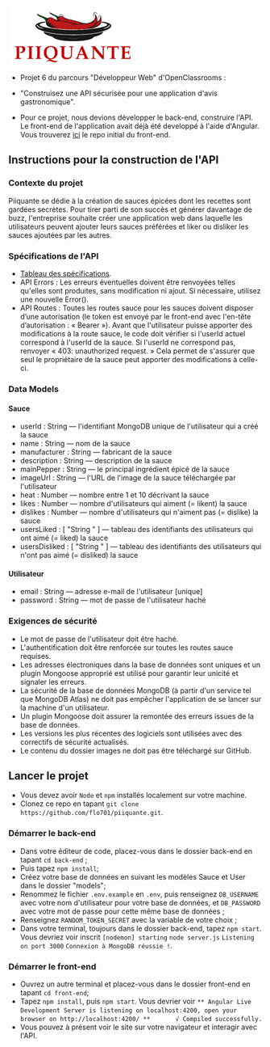 ![logo piiquante](./front-end/src/assets/images/piiquante.png)

- Projet 6 du parcours "Développeur Web" d'OpenClassrooms :
- "Construisez une API sécurisée pour une application d'avis gastronomique".

- Pour ce projet, nous devions développer le back-end, construire l'API. Le front-end de l'application avait déjà été developpé à l'aide d'Angular. Vous trouverez [ici](https://github.com/OpenClassrooms-Student-Center/Web-Developer-P6.git) le repo initial du front-end.

## Instructions pour la construction de l'API
### Contexte du projet
Piiquante se dédie à la création de sauces épicées dont les recettes sont gardées
secrètes. Pour tirer parti de son succès et générer davantage de buzz, l'entreprise
souhaite créer une application web dans laquelle les utilisateurs peuvent ajouter
leurs sauces préférées et liker ou disliker les sauces ajoutées par les autres.
### Spécifications de l'API
- [Tableau des spécifications](./front-end/src/assets/docs/specifications_de_l_api.png).
- API Errors :
Les erreurs éventuelles doivent être renvoyées telles qu'elles sont produites, sans
modification ni ajout. Si nécessaire, utilisez une nouvelle Error().
- API Routes :
Toutes les routes sauce pour les sauces doivent disposer d’une autorisation (le
token est envoyé par le front-end avec l'en-tête d’autorisation : « Bearer <token> »).
Avant que l'utilisateur puisse apporter des modifications à la route sauce, le code
doit vérifier si l'userId actuel correspond à l'userId de la sauce. Si l'userId ne
correspond pas, renvoyer « 403: unauthorized request. » Cela permet de s'assurer
que seul le propriétaire de la sauce peut apporter des modifications à celle-ci.
### Data Models
#### Sauce
- userId : String — l'identifiant MongoDB unique de l'utilisateur qui a créé la
sauce
- name : String — nom de la sauce
- manufacturer : String — fabricant de la sauce
- description : String — description de la sauce
- mainPepper : String — le principal ingrédient épicé de la sauce
- imageUrl : String — l'URL de l'image de la sauce téléchargée par l'utilisateur
- heat : Number — nombre entre 1 et 10 décrivant la sauce
- likes : Number — nombre d'utilisateurs qui aiment (= likent) la sauce
- dislikes : Number — nombre d'utilisateurs qui n'aiment pas (= dislike) la
sauce
- usersLiked : [ "String <userId>" ] — tableau des identifiants des utilisateurs
qui ont aimé (= liked) la sauce
- usersDisliked : [ "String <userId>" ] — tableau des identifiants des
utilisateurs qui n'ont pas aimé (= disliked) la sauce
#### Utilisateur
- email : String — adresse e-mail de l'utilisateur [unique]
- password : String — mot de passe de l'utilisateur haché
### Exigences de sécurité
- Le mot de passe de l'utilisateur doit être haché.
- L'authentification doit être renforcée sur toutes les routes sauce requises.
- Les adresses électroniques dans la base de données sont uniques et un
plugin Mongoose approprié est utilisé pour garantir leur unicité et signaler
les erreurs.
- La sécurité de la base de données MongoDB (à partir d'un service tel que
MongoDB Atlas) ne doit pas empêcher l'application de se lancer sur la
machine d'un utilisateur.
- Un plugin Mongoose doit assurer la remontée des erreurs issues de la base
de données.
- Les versions les plus récentes des logiciels sont utilisées avec des correctifs
de sécurité actualisés.
- Le contenu du dossier images ne doit pas être téléchargé sur GitHub.


## Lancer le projet
- Vous devez avoir `Node` et `npm` installés localement sur votre machine.
- Clonez ce repo en tapant `git clone https://github.com/flo701/piiquante.git`.

### Démarrer le back-end
- Dans votre éditeur de code, placez-vous dans le dossier back-end en tapant `cd back-end` ;
- Puis tapez `npm install`;
- Créez votre base de données en suivant les modèles Sauce et User dans le dossier "models";
- Renommez le fichier `.env.example` en `.env`, puis renseignez `DB_USERNAME` avec votre nom d'utilisateur pour votre base de données, et `DB_PASSWORD` avec votre mot de passe pour cette même base de données ;
- Renseignez `RANDOM_TOKEN_SECRET` avec la variable de votre choix ;
- Dans votre terminal, toujours dans le dossier back-end, tapez `npm start`. Vous devriez voir inscrit `[nodemon] starting` `node server.js`
`Listening on port 3000`
`Connexion à MongoDB réussie !`.

### Démarrer le front-end
- Ouvrez un autre terminal et placez-vous dans le dossier front-end en tapant `cd front-end`;
- Tapez `npm install`, puis `npm start`. Vous devrier voir `** Angular Live Development Server is listening on localhost:4200, open your browser on http://localhost:4200/ **      
√ Compiled successfully.`
- Vous pouvez à présent voir le site sur votre navigateur et interagir avec l'API.


